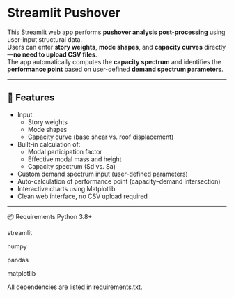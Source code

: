# Streamlit Pushover

This Streamlit web app performs **pushover analysis post-processing** using user-input structural data.  
Users can enter **story weights**, **mode shapes**, and **capacity curves** directly—**no need to upload CSV files**.  
The app automatically computes the **capacity spectrum** and identifies the **performance point** based on user-defined **demand spectrum parameters**.

---

## 🚀 Features

- Input:
  - Story weights
  - Mode shapes
  - Capacity curve (base shear vs. roof displacement)
- Built-in calculation of:
  - Modal participation factor
  - Effective modal mass and height
  - Capacity spectrum (Sd vs. Sa)
- Custom demand spectrum input (user-defined parameters)
- Auto-calculation of performance point (capacity–demand intersection)
- Interactive charts using Matplotlib
- Clean web interface, no CSV upload required

---

📦 Requirements
Python 3.8+

streamlit

numpy

pandas

matplotlib

All dependencies are listed in requirements.txt.
